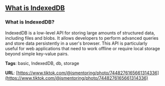 ## [What is IndexedDB](#what-is-indexeddb)

### What is IndexedDB?

IndexedDB is a low-level API for storing large amounts of structured data, including files and blobs. It allows developers to perform advanced queries and store data persistently in a user's browser. This API is particularly useful for web applications that need to work offline or require local storage beyond simple key-value pairs.

**Tags**: basic, IndexedDB, db, storage

**URL**: [https://www.tiktok.com/@jsmentoring/photo/7448276165661314336](https://www.tiktok.com/@jsmentoring/photo/7448276165661314336)
